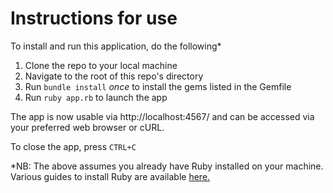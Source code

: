 # Instructions for use

To install and run this application, do the following\*

1. Clone the repo to your local machine
2. Navigate to the root of this repo's directory
3. Run `bundle install` _once_ to install the gems listed in the Gemfile
4. Run `ruby app.rb` to launch the app

The app is now usable via http://localhost:4567/ and can be accessed via your preferred web browser or cURL.

To close the app, press `CTRL+C`

\*NB: The above assumes you already have Ruby installed on your machine. Various guides to install Ruby are available [here.](https://www.ruby-lang.org/en/documentation/installation/)
